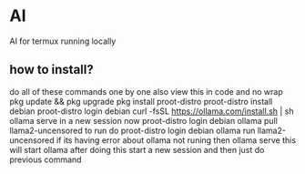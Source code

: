 # AI
AI for termux running locally
## how to install?
do all of these commands one by one also view this in code and no wrap
pkg update && pkg upgrade
pkg install proot-distro
proot-distro install debian
proot-distro login debian
curl -fsSL https://ollama.com/install.sh | sh
ollama serve
in a new session now
proot-distro login debian
ollama pull llama2-uncensored
to run
do
proot-distro login debian
ollama run llama2-uncensored
if its having error about
ollama not runing then
ollama serve
this will start ollama
after doing this start a new session and 
then just do previous command

